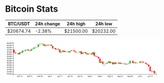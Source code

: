 # Bitcoin Stats

BTC/USDT|24h change|24h high|24h low|
|---|---|---|---|
|$20674.74|-2.38%|$21500.00|$20232.00|

<img src="./chart.svg">
